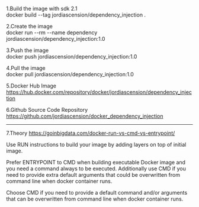 ﻿1.Build the image with sdk 2.1  
docker build --tag jordiascension/dependency_injection .

2.Create the image  
docker run --rm --name dependency jordiascension/dependency_injection:1.0

3.Push the image  
docker push jordiascension/dependency_injection:1.0

4.Pull the image  
docker pull jordiascension/dependency_injection:1.0

5.Docker Hub Image  
https://hub.docker.com/repository/docker/jordiascension/dependency_injection

6.Github Source Code Repository  
https://github.com/jordiascension/docker_dependency_injection

---

7.Theory
https://goinbigdata.com/docker-run-vs-cmd-vs-entrypoint/

Use RUN instructions to build your image by adding layers on top of initial image.

Prefer ENTRYPOINT to CMD when building executable Docker image and you need a
command always to be executed. Additionally use CMD if you need to provide 
extra default arguments that could be overwritten from command line when 
docker container runs.

Choose CMD if you need to provide a default command and/or arguments that can 
be overwritten from command line when docker container runs.
